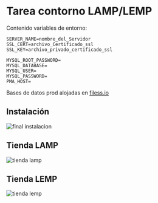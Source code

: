 # Tarea contorno LAMP/LEMP

Contenido variables de entorno:
```
SERVER_NAME=nombre_del_Servidor
SSL_CERT=archivo_Certificado_ssl
SSL_KEY=archivo_privado_certificado_ssl

MYSQL_ROOT_PASSWORD=
MYSQL_DATABASE=
MYSQL_USER=
MYSQL_PASSWORD=
PMA_HOST=
```
Bases de datos prod alojadas en [filess.io](https://filess.io/)

## Instalación
![final instalacion](https://github.com/a23albertomp/TareaDAW/assets/144789613/3b7c9755-d70e-4c2c-b4b7-231742d0336e)

## Tienda LAMP
![tienda lamp](https://github.com/a23albertomp/TareaDAW/assets/144789613/7af33bac-4323-4d18-a275-43bd53b23610)

## Tienda LEMP
![tienda lemp](https://github.com/a23albertomp/TareaDAW/assets/144789613/a3004390-d6dc-43cb-9f4f-6248fafcf288)
